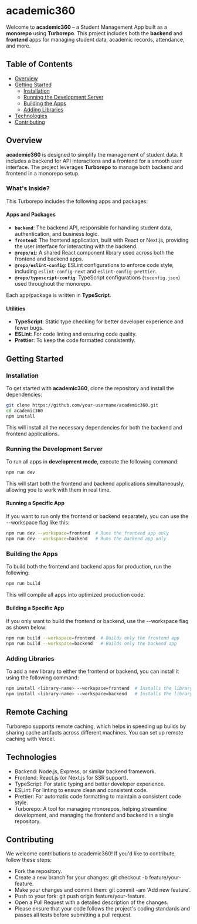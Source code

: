 # academic360

Welcome to **academic360** – a Student Management App built as a **monorepo** using **Turborepo**. This project includes both the **backend** and **frontend** apps for managing student data, academic records, attendance, and more.

## Table of Contents
- [Overview](#overview)
- [Getting Started](#getting-started)
  - [Installation](#installation)
  - [Running the Development Server](#running-the-development-server)
  - [Building the Apps](#building-the-apps)
  - [Adding Libraries](#adding-libraries)
- [Technologies](#technologies)
- [Contributing](#contributing)

## Overview

**academic360** is designed to simplify the management of student data. It includes a backend for API interactions and a frontend for a smooth user interface. The project leverages **Turborepo** to manage both backend and frontend in a monorepo setup.

### What's Inside?

This Turborepo includes the following apps and packages:

#### Apps and Packages
- **`backend`**: The backend API, responsible for handling student data, authentication, and business logic.
- **`frontend`**: The frontend application, built with React or Next.js, providing the user interface for interacting with the backend.
- **`@repo/ui`**: A shared React component library used across both the frontend and backend apps.
- **`@repo/eslint-config`**: ESLint configurations to enforce code style, including `eslint-config-next` and `eslint-config-prettier`.
- **`@repo/typescript-config`**: TypeScript configurations (`tsconfig.json`) used throughout the monorepo.

Each app/package is written in **TypeScript**.

#### Utilities
- **TypeScript**: Static type checking for better developer experience and fewer bugs.
- **ESLint**: For code linting and ensuring code quality.
- **Prettier**: To keep the code formatted consistently.

## Getting Started

### Installation

To get started with **academic360**, clone the repository and install the dependencies:

```bash
git clone https://github.com/your-username/academic360.git
cd academic360
npm install
```
This will install all the necessary dependencies for both the backend and frontend applications.

### Running the Development Server

To run all apps in **development mode**, execute the following command:

```bash
npm run dev
```

This will start both the frontend and backend applications simultaneously, allowing you to work with them in real time.

#### Running a Specific App
If you want to run only the frontend or backend separately, you can use the --workspace flag like this:

```bash
npm run dev --workspace=frontend  # Runs the frontend app only
npm run dev --workspace=backend   # Runs the backend app only
```

### Building the Apps

To build both the frontend and backend apps for production, run the following:

```bash
npm run build
```

This will compile all apps into optimized production code.

#### Building a Specific App
If you only want to build the frontend or backend, use the --workspace flag as shown below:

```bash
npm run build --workspace=frontend  # Builds only the frontend app
npm run build --workspace=backend   # Builds only the backend app
```

### Adding Libraries
To add a new library to either the frontend or backend, you can install it using the following command:
```bash
npm install <library-name> --workspace=frontend  # Installs the library for the frontend
npm install <library-name> --workspace=backend   # Installs the library for the backend
```

## Remote Caching
Turborepo supports remote caching, which helps in speeding up builds by sharing cache artifacts across different machines. You can set up remote caching with Vercel.

## Technologies
- Backend: Node.js, Express, or similar backend framework.
- Frontend: React.js (or Next.js for SSR support).
- TypeScript: For static typing and better developer experience.
- ESLint: For linting to ensure clean and consistent code.
- Prettier: For automatic code formatting to maintain a consistent code style.
- Turborepo: A tool for managing monorepos, helping streamline development, and managing the frontend and backend in a single repository.

## Contributing
We welcome contributions to academic360! If you'd like to contribute, follow these steps:
- Fork the repository.
- Create a new branch for your changes: git checkout -b feature/your-feature.
- Make your changes and commit them: git commit -am 'Add new feature'.
- Push to your fork: git push origin feature/your-feature.
- Open a Pull Request with a detailed description of the changes.
- Please ensure that your code follows the project's coding standards and passes all tests before submitting a pull request.
